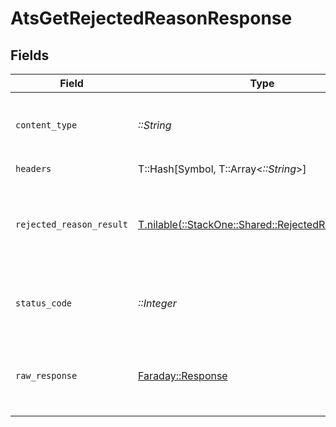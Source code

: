 # AtsGetRejectedReasonResponse


## Fields

| Field                                                                                              | Type                                                                                               | Required                                                                                           | Description                                                                                        |
| -------------------------------------------------------------------------------------------------- | -------------------------------------------------------------------------------------------------- | -------------------------------------------------------------------------------------------------- | -------------------------------------------------------------------------------------------------- |
| `content_type`                                                                                     | *::String*                                                                                         | :heavy_check_mark:                                                                                 | HTTP response content type for this operation                                                      |
| `headers`                                                                                          | T::Hash[Symbol, T::Array<*::String*>]                                                              | :heavy_check_mark:                                                                                 | N/A                                                                                                |
| `rejected_reason_result`                                                                           | [T.nilable(::StackOne::Shared::RejectedReasonResult)](../../models/shared/rejectedreasonresult.md) | :heavy_minus_sign:                                                                                 | The rejected reason with the given identifier was retrieved.                                       |
| `status_code`                                                                                      | *::Integer*                                                                                        | :heavy_check_mark:                                                                                 | HTTP response status code for this operation                                                       |
| `raw_response`                                                                                     | [Faraday::Response](https://www.rubydoc.info/gems/faraday/Faraday/Response)                        | :heavy_check_mark:                                                                                 | Raw HTTP response; suitable for custom response parsing                                            |